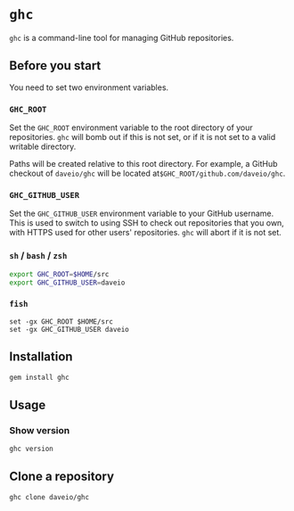 # `ghc`

`ghc` is a command-line tool for managing GitHub repositories.

## Before you start

You need to set two environment variables.

### `GHC_ROOT`

Set the `GHC_ROOT` environment variable to the root directory of your repositories. `ghc` will bomb out if this is not set, or if it is not set to a valid writable directory.

Paths will be created relative to this root directory. For example, a GitHub checkout of `daveio/ghc` will be located at`$GHC_ROOT/github.com/daveio/ghc`.

### `GHC_GITHUB_USER`

Set the `GHC_GITHUB_USER` environment variable to your GitHub username. This is used to switch to using SSH to check out repositories that you own, with HTTPS used for other users' repositories. `ghc` will abort if it is not set.

### `sh` / `bash` / `zsh`

```sh
export GHC_ROOT=$HOME/src
export GHC_GITHUB_USER=daveio
```

### `fish`

```fish
set -gx GHC_ROOT $HOME/src
set -gx GHC_GITHUB_USER daveio
```

## Installation

```sh
gem install ghc
```

## Usage

### Show version

```sh
ghc version
```

## Clone a repository

```sh
ghc clone daveio/ghc
```
